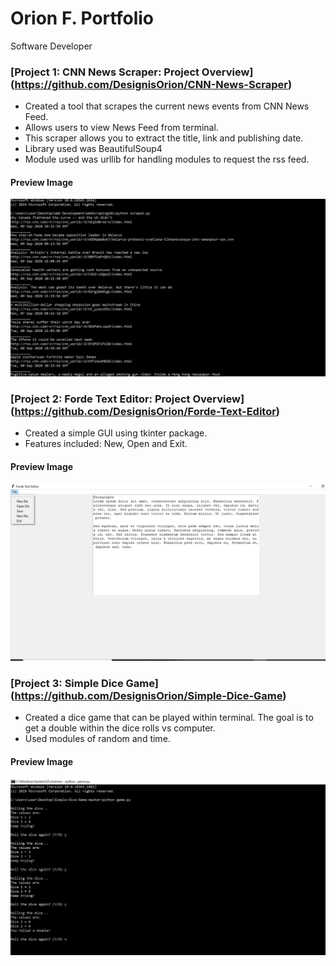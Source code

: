 # Orion F. Portfolio

Software Developer


### [Project 1: CNN News Scraper: Project Overview] (https://github.com/DesignisOrion/CNN-News-Scraper)
- Created a tool that scrapes the current news events from CNN News Feed.
- Allows users to view News Feed from terminal. 
- This scraper allows you to extract the title, link and publishing date.
- Library used was BeautifulSoup4
- Module used was urllib for handling modules to request the rss feed.

#### Preview Image

![](images/CnnNewsFeed.jpg)



### [Project 2: Forde Text Editor: Project Overview] (https://github.com/DesignisOrion/Forde-Text-Editor)
- Created a simple GUI using tkinter package.
- Features included: New, Open and Exit.

#### Preview Image

![](images/forde.jpg)


### [Project 3: Simple Dice Game] (https://github.com/DesignisOrion/Simple-Dice-Game)
- Created a dice game that can be played within terminal. The goal is to get a double within the dice rolls vs computer.
- Used modules of random and time.

#### Preview Image

![](images/dicegame.png)
